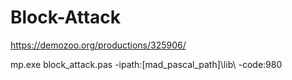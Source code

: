 # Block-Attack

https://demozoo.org/productions/325906/

mp.exe block_attack.pas -ipath:[mad_pascal_path]\lib\ -code:980
